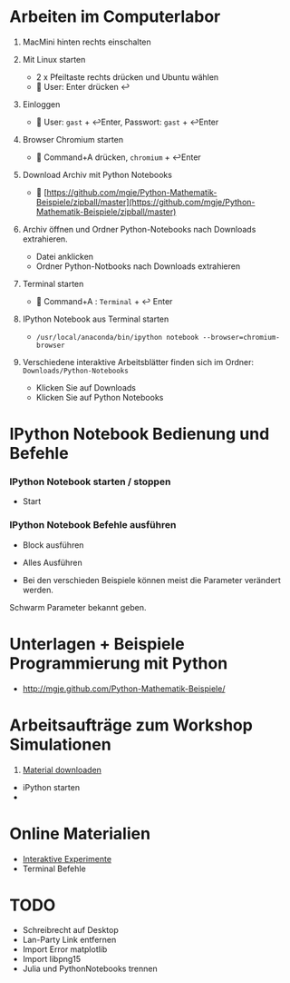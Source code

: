 Arbeiten im Computerlabor
=========================
1. MacMini hinten rechts einschalten
1. Mit Linux starten
	- 2 x Pfeiltaste rechts drücken und  Ubuntu wählen
	-  :bust_in_silhouette: User: Enter drücken :leftwards_arrow_with_hook:
1. Einloggen 
	- :bust_in_silhouette: User: ```gast``` + :leftwards_arrow_with_hook:Enter,  Passwort: ```gast``` + :leftwards_arrow_with_hook:Enter
1. Browser Chromium starten
	- :symbols: Command+A drücken,  ```chromium``` + :leftwards_arrow_with_hook:Enter
1. Download Archiv mit Python Notebooks
	- :page_with_curl: [https://github.com/mgje/Python-Mathematik-Beispiele/zipball/master](https://github.com/mgje/Python-Mathematik-Beispiele/zipball/master)	
1. Archiv öffnen und Ordner Python-Notebooks nach Downloads extrahieren.
	- Datei anklicken
	- Ordner Python-Notbooks nach Downloads extrahieren
1. Terminal starten
	- :symbols: Command+A : ```Terminal``` + :leftwards_arrow_with_hook: Enter

1. IPython Notebook aus Terminal starten
	- ```/usr/local/anaconda/bin/ipython notebook --browser=chromium-browser``` 

1. Verschiedene interaktive Arbeitsblätter finden sich im Ordner: ```Downloads/Python-Notebooks```
	- Klicken Sie auf Downloads
	- Klicken Sie auf Python Notebooks

IPython Notebook Bedienung und Befehle
======================================

### IPython Notebook starten / stoppen

- Start


### IPython Notebook Befehle ausführen

- Block ausführen
- Alles Ausführen

- Bei den verschieden Beispiele können meist die Parameter verändert werden.



Schwarm Parameter bekannt geben.



Unterlagen + Beispiele Programmierung mit Python 
================================================

- http://mgje.github.com/Python-Mathematik-Beispiele/


Arbeitsaufträge zum Workshop Simulationen
=========================================

1. [Material downloaden](https://github.com/mgje/Python-Mathematik-Beispiele/zipball/master/)
-  iPython starten
-  




Online Materialien
==================
- [Interaktive Experimente](http://mgje.github.io/Interaktive_Experimente/)
- Terminal Befehle


TODO
====
- Schreibrecht auf Desktop
- Lan-Party Link entfernen
- Import Error matplotlib
- Import libpng15
- Julia und PythonNotebooks trennen
